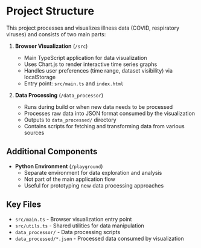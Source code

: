 # Project Structure

This project processes and visualizes illness data (COVID, respiratory viruses) and consists of two main parts:

1. **Browser Visualization** (`/src`)
   - Main TypeScript application for data visualization
   - Uses Chart.js to render interactive time series graphs
   - Handles user preferences (time range, dataset visibility) via localStorage
   - Entry point: `src/main.ts` and `index.html`

2. **Data Processing** (`/data_processor`)
   - Runs during build or when new data needs to be processed
   - Processes raw data into JSON format consumed by the visualization
   - Outputs to `data_processed/` directory
   - Contains scripts for fetching and transforming data from various sources

## Additional Components

- **Python Environment** (`/playground`)
  - Separate environment for data exploration and analysis
  - Not part of the main application flow
  - Useful for prototyping new data processing approaches

## Key Files

- `src/main.ts` - Browser visualization entry point
- `src/utils.ts` - Shared utilities for data manipulation
- `data_processor/` - Data processing scripts
- `data_processed/*.json` - Processed data consumed by visualization
